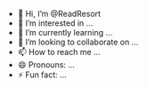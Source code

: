 - 👋 Hi, I’m @ReadResort
- 👀 I’m interested in ...
- 🌱 I’m currently learning ...
- 💞️ I’m looking to collaborate on ...
- 📫 How to reach me ...
- 😄 Pronouns: ...
- ⚡ Fun fact: ...

<!---
ReadResort/ReadResort is a ✨ special ✨ repository because its `README.md` (this file) appears on your GitHub profile.
You can click the Preview link to take a look at your changes.
--->
